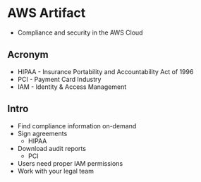 # AWS Artifact
  * Compliance and security in the AWS Cloud
  
## Acronym
* HIPAA - Insurance Portability and Accountability Act of 1996
* PCI - Payment Card Industry
* IAM - Identity & Access Management

## Intro
* Find compliance information on-demand
* Sign agreements
  * HIPAA
* Download audit reports
  * PCI
* Users need proper IAM permissions
* Work with your legal team
